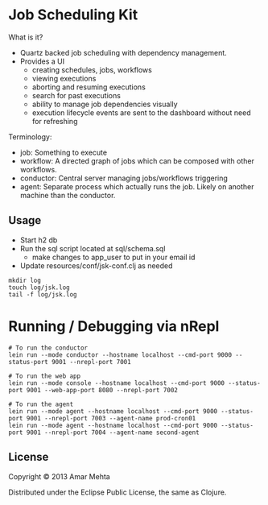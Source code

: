 # Job Scheduling Kit
What is it?

* Quartz backed job scheduling with dependency management.
* Provides a UI
    - creating schedules, jobs, workflows
    - viewing executions
    - aborting and resuming executions
    - search for past executions
    - ability to manage job dependencies visually
    - execution lifecycle events are sent to the dashboard without need for refreshing

Terminology:
  - job: Something to execute
  - workflow: A directed graph of jobs which can be composed with other workflows.
  - conductor: Central server managing jobs/workflows triggering
  - agent: Separate process which actually runs the job.  Likely on another machine than the conductor.

## Usage

* Start h2 db
* Run the sql script located at sql/schema.sql
    - make changes to app_user to put in your email id
* Update resources/conf/jsk-conf.clj as needed

```shell
mkdir log
touch log/jsk.log
tail -f log/jsk.log
```

# Running / Debugging via nRepl

```shell
# To run the conductor
lein run --mode conductor --hostname localhost --cmd-port 9000 --status-port 9001 --nrepl-port 7001

# To run the web app
lein run --mode console --hostname localhost --cmd-port 9000 --status-port 9001 --web-app-port 8080 --nrepl-port 7002

# To run the agent
lein run --mode agent --hostname localhost --cmd-port 9000 --status-port 9001 --nrepl-port 7003 --agent-name prod-cron01
lein run --mode agent --hostname localhost --cmd-port 9000 --status-port 9001 --nrepl-port 7004 --agent-name second-agent
```

## License

Copyright © 2013 Amar Mehta

Distributed under the Eclipse Public License, the same as Clojure.
